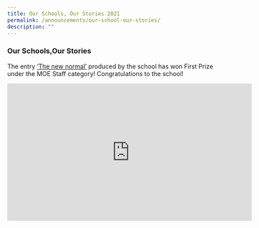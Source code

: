 ```yaml
---
title: Our Schools, Our Stories 2021
permalink: /announcements/our-school-our-stories/
description: ""
---
```

### Our Schools,Our Stories

The entry [‘The new normal’](https://youtu.be/83vfjK5jtec) produced by the school has won First Prize under the MOE Staff category! Congratulations to the school!

<iframe width="560" height="315" src="https://www.youtube.com/embed/83vfjK5jtec" title="YouTube video player" frameborder="0" allow="accelerometer; autoplay; clipboard-write; encrypted-media; gyroscope; picture-in-picture" allowfullscreen></iframe>